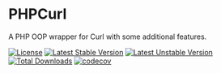 # PHPCurl

A PHP OOP wrapper for Curl with some additional features.

[![License](https://poser.pugx.org/programie/phpcurl/license.svg)](https://packagist.org/packages/programie/phpcurl)
[![Latest Stable Version](https://poser.pugx.org/programie/phpcurl/v/stable.svg)](https://packagist.org/packages/programie/phpcurl)
[![Latest Unstable Version](https://poser.pugx.org/programie/phpcurl/v/unstable.svg)](https://packagist.org/packages/programie/phpcurl)
[![Total Downloads](https://poser.pugx.org/programie/phpcurl/downloads.svg)](https://packagist.org/packages/programie/phpcurl)
[![codecov](https://codecov.io/github/Programie/PHPCurl/graph/badge.svg?token=T141VZKRHJ)](https://codecov.io/github/Programie/PHPCurl)